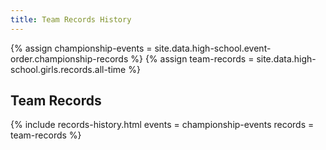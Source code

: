 ```yaml
---
title: Team Records History
---
```


{% assign championship-events = site.data.high-school.event-order.championship-records %}
{% assign team-records = site.data.high-school.girls.records.all-time %}

## Team Records

{% include records-history.html
  events = championship-events
  records = team-records %}
